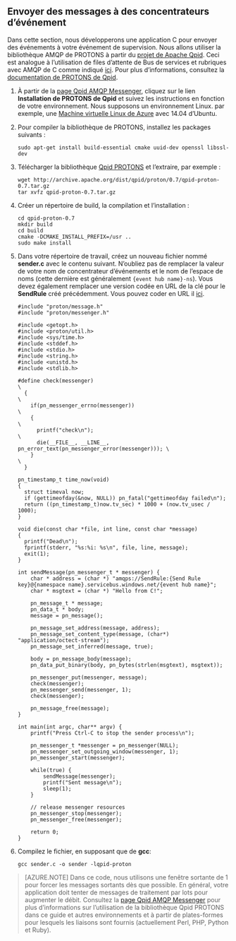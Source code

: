 ## <a name="send-messages-to-event-hubs"></a>Envoyer des messages à des concentrateurs d’événement

Dans cette section, nous développerons une application C pour envoyer des événements à votre événement de supervision. Nous allons utiliser la bibliothèque AMQP de PROTONS à partir du [projet de Apache Qpid](http://qpid.apache.org/). Ceci est analogue à l’utilisation de files d’attente de Bus de services et rubriques avec AMQP de C comme indiqué [ici](https://code.msdn.microsoft.com/Using-Apache-Qpid-Proton-C-afd76504). Pour plus d’informations, consultez la [documentation de PROTONS de Qpid](http://qpid.apache.org/proton/index.html).

1. À partir de la [page Qpid AMQP Messenger](http://qpid.apache.org/components/messenger/index.html), cliquez sur le lien **Installation de PROTONS de Qpid** et suivez les instructions en fonction de votre environnement. Nous supposons un environnement Linux. par exemple, une [Machine virtuelle Linux de Azure](../articles/virtual-machines/virtual-machines-linux-quick-create-cli.md) avec 14.04 d’Ubuntu.

2. Pour compiler la bibliothèque de PROTONS, installez les packages suivants :

    ```
    sudo apt-get install build-essential cmake uuid-dev openssl libssl-dev
    ```

3. Télécharger la bibliothèque [Qpid PROTONS](http://qpid.apache.org/proton/index.html) et l’extraire, par exemple :

    ```
    wget http://archive.apache.org/dist/qpid/proton/0.7/qpid-proton-0.7.tar.gz
    tar xvfz qpid-proton-0.7.tar.gz
    ```

4. Créer un répertoire de build, la compilation et l’installation :

    ```
    cd qpid-proton-0.7
    mkdir build
    cd build
    cmake -DCMAKE_INSTALL_PREFIX=/usr ..
    sudo make install
    ```

5. Dans votre répertoire de travail, créez un nouveau fichier nommé **sender.c** avec le contenu suivant. N’oubliez pas de remplacer la valeur de votre nom de concentrateur d’événements et le nom de l’espace de noms (cette dernière est généralement `{event hub name}-ns`). Vous devez également remplacer une version codée en URL de la clé pour le **SendRule** créé précédemment. Vous pouvez coder en URL il [ici](http://www.w3schools.com/tags/ref_urlencode.asp).

    ```
    #include "proton/message.h"
    #include "proton/messenger.h"

    #include <getopt.h>
    #include <proton/util.h>
    #include <sys/time.h>
    #include <stddef.h>
    #include <stdio.h>
    #include <string.h>
    #include <unistd.h>
    #include <stdlib.h>

    #define check(messenger)                                                     \
      {                                                                          \
        if(pn_messenger_errno(messenger))                                        \
        {                                                                        \
          printf("check\n");                                                     \
          die(__FILE__, __LINE__, pn_error_text(pn_messenger_error(messenger))); \
        }                                                                        \
      }  

    pn_timestamp_t time_now(void)
    {
      struct timeval now;
      if (gettimeofday(&now, NULL)) pn_fatal("gettimeofday failed\n");
      return ((pn_timestamp_t)now.tv_sec) * 1000 + (now.tv_usec / 1000);
    }  

    void die(const char *file, int line, const char *message)
    {
      printf("Dead\n");
      fprintf(stderr, "%s:%i: %s\n", file, line, message);
      exit(1);
    }

    int sendMessage(pn_messenger_t * messenger) {
        char * address = (char *) "amqps://SendRule:{Send Rule key}@{namespace name}.servicebus.windows.net/{event hub name}";
        char * msgtext = (char *) "Hello from C!";

        pn_message_t * message;
        pn_data_t * body;
        message = pn_message();

        pn_message_set_address(message, address);
        pn_message_set_content_type(message, (char*) "application/octect-stream");
        pn_message_set_inferred(message, true);

        body = pn_message_body(message);
        pn_data_put_binary(body, pn_bytes(strlen(msgtext), msgtext));

        pn_messenger_put(messenger, message);
        check(messenger);
        pn_messenger_send(messenger, 1);
        check(messenger);

        pn_message_free(message);
    }

    int main(int argc, char** argv) {
        printf("Press Ctrl-C to stop the sender process\n");

        pn_messenger_t *messenger = pn_messenger(NULL);
        pn_messenger_set_outgoing_window(messenger, 1);
        pn_messenger_start(messenger);

        while(true) {
            sendMessage(messenger);
            printf("Sent message\n");
            sleep(1);
        }

        // release messenger resources
        pn_messenger_stop(messenger);
        pn_messenger_free(messenger);

        return 0;
    }
    ```

6. Compilez le fichier, en supposant que de **gcc**:

    ```
    gcc sender.c -o sender -lqpid-proton
    ```

> [AZURE.NOTE] Dans ce code, nous utilisons une fenêtre sortante de 1 pour forcer les messages sortants dès que possible. En général, votre application doit tenter de messages de traitement par lots pour augmenter le débit. Consultez la [page Qpid AMQP Messenger](http://qpid.apache.org/components/messenger/index.html) pour plus d’informations sur l’utilisation de la bibliothèque Qpid PROTONS dans ce guide et autres environnements et à partir de plates-formes pour lesquels les liaisons sont fournis (actuellement Perl, PHP, Python et Ruby).
